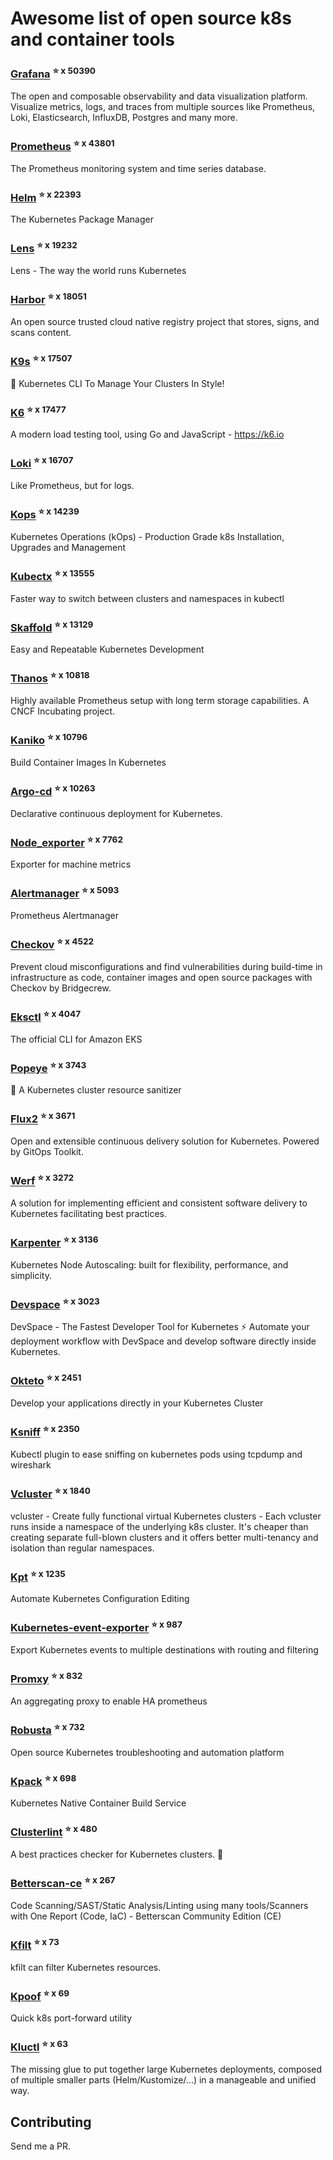 # Awesome list of open source k8s and container tools

### [Grafana](https://github.com/grafana/grafana) <sup>⭐️ x 50390</sup>
The open and composable observability and data visualization platform. Visualize metrics, logs, and traces from multiple sources like Prometheus, Loki, Elasticsearch, InfluxDB, Postgres and many more. 
### [Prometheus](https://github.com/prometheus/prometheus) <sup>⭐️ x 43801</sup>
The Prometheus monitoring system and time series database.
### [Helm](https://github.com/helm/helm) <sup>⭐️ x 22393</sup>
The Kubernetes Package Manager
### [Lens](https://github.com/lensapp/lens) <sup>⭐️ x 19232</sup>
Lens - The way the world runs Kubernetes
### [Harbor](https://github.com/goharbor/harbor) <sup>⭐️ x 18051</sup>
An open source trusted cloud native registry project that stores, signs, and scans content.
### [K9s](https://github.com/derailed/k9s) <sup>⭐️ x 17507</sup>
🐶 Kubernetes CLI To Manage Your Clusters In Style!
### [K6](https://github.com/grafana/k6) <sup>⭐️ x 17477</sup>
A modern load testing tool, using Go and JavaScript - https://k6.io
### [Loki](https://github.com/grafana/loki) <sup>⭐️ x 16707</sup>
Like Prometheus, but for logs.
### [Kops](https://github.com/kubernetes/kops) <sup>⭐️ x 14239</sup>
Kubernetes Operations (kOps) - Production Grade k8s Installation, Upgrades and Management
### [Kubectx](https://github.com/ahmetb/kubectx) <sup>⭐️ x 13555</sup>
Faster way to switch between clusters and namespaces in kubectl
### [Skaffold](https://github.com/GoogleContainerTools/skaffold) <sup>⭐️ x 13129</sup>
Easy and Repeatable Kubernetes Development
### [Thanos](https://github.com/thanos-io/thanos) <sup>⭐️ x 10818</sup>
Highly available Prometheus setup with long term storage capabilities. A CNCF Incubating project.
### [Kaniko](https://github.com/GoogleContainerTools/kaniko) <sup>⭐️ x 10796</sup>
Build Container Images In Kubernetes
### [Argo-cd](https://github.com/argoproj/argo-cd) <sup>⭐️ x 10263</sup>
Declarative continuous deployment for Kubernetes.
### [Node_exporter](https://github.com/prometheus/node_exporter) <sup>⭐️ x 7762</sup>
Exporter for machine metrics
### [Alertmanager](https://github.com/prometheus/alertmanager) <sup>⭐️ x 5093</sup>
Prometheus Alertmanager
### [Checkov](https://github.com/bridgecrewio/checkov) <sup>⭐️ x 4522</sup>
Prevent cloud misconfigurations and find vulnerabilities during build-time in infrastructure as code, container images and open source packages with Checkov by Bridgecrew.
### [Eksctl](https://github.com/weaveworks/eksctl) <sup>⭐️ x 4047</sup>
The official CLI for Amazon EKS
### [Popeye](https://github.com/derailed/popeye) <sup>⭐️ x 3743</sup>
👀 A Kubernetes cluster resource sanitizer
### [Flux2](https://github.com/fluxcd/flux2) <sup>⭐️ x 3671</sup>
Open and extensible continuous delivery solution for Kubernetes. Powered by GitOps Toolkit.
### [Werf](https://github.com/werf/werf) <sup>⭐️ x 3272</sup>
A solution for implementing efficient and consistent software delivery to Kubernetes facilitating best practices.
### [Karpenter](https://github.com/aws/karpenter) <sup>⭐️ x 3136</sup>
Kubernetes Node Autoscaling: built for flexibility, performance, and simplicity.
### [Devspace](https://github.com/loft-sh/devspace) <sup>⭐️ x 3023</sup>
DevSpace - The Fastest Developer Tool for Kubernetes ⚡ Automate your deployment workflow with DevSpace and develop software directly inside Kubernetes.
### [Okteto](https://github.com/okteto/okteto) <sup>⭐️ x 2451</sup>
Develop your applications directly in your Kubernetes Cluster
### [Ksniff](https://github.com/eldadru/ksniff) <sup>⭐️ x 2350</sup>
Kubectl plugin to ease sniffing on kubernetes pods using tcpdump and wireshark
### [Vcluster](https://github.com/loft-sh/vcluster) <sup>⭐️ x 1840</sup>
vcluster - Create fully functional virtual Kubernetes clusters - Each vcluster runs inside a namespace of the underlying k8s cluster. It's cheaper than creating separate full-blown clusters and it offers better multi-tenancy and isolation than regular namespaces.
### [Kpt](https://github.com/GoogleContainerTools/kpt) <sup>⭐️ x 1235</sup>
Automate Kubernetes Configuration Editing
### [Kubernetes-event-exporter](https://github.com/opsgenie/kubernetes-event-exporter) <sup>⭐️ x 987</sup>
Export Kubernetes events to multiple destinations with routing and filtering
### [Promxy](https://github.com/jacksontj/promxy) <sup>⭐️ x 832</sup>
An aggregating proxy to enable HA prometheus
### [Robusta](https://github.com/robusta-dev/robusta) <sup>⭐️ x 732</sup>
Open source Kubernetes troubleshooting and automation platform
### [Kpack](https://github.com/pivotal/kpack) <sup>⭐️ x 698</sup>
Kubernetes Native Container Build Service
### [Clusterlint](https://github.com/digitalocean/clusterlint) <sup>⭐️ x 480</sup>
A best practices checker for Kubernetes clusters. 🤠
### [Betterscan-ce](https://github.com/marcinguy/betterscan-ce) <sup>⭐️ x 267</sup>
Code Scanning/SAST/Static Analysis/Linting using many tools/Scanners with One Report (Code, IaC) - Betterscan Community Edition (CE)
### [Kfilt](https://github.com/ryane/kfilt) <sup>⭐️ x 73</sup>
kfilt can filter Kubernetes resources.
### [Kpoof](https://github.com/farmotive/kpoof) <sup>⭐️ x 69</sup>
Quick k8s port-forward utility
### [Kluctl](https://github.com/kluctl/kluctl) <sup>⭐️ x 63</sup>
The missing glue to put together large Kubernetes deployments, composed of multiple smaller parts (Helm/Kustomize/...)  in a manageable and unified way.

## Contributing

Send me a PR.


